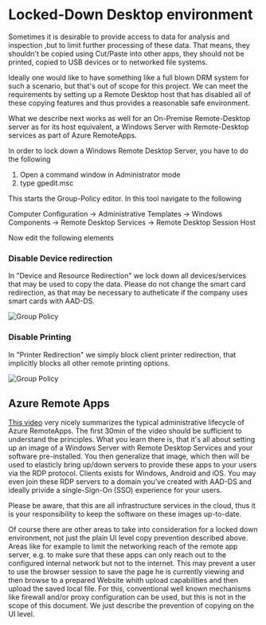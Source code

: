 # Locked-Down Desktop environment #
Sometimes it is desirable to provide access to data for analysis and inspection ,but to limit further processing of these data. That means, they shouldn't be copied using Cut/Paste into other apps, they should not be printed, copied to USB devices or to networked file systems.

Ideally one would like to have something like a full blown DRM system for such a scenario, but that's out of scope for this project. We can meet the requirements by setting up a Remote Desktop host that has disabled all of these copying features and thus provides a reasonable safe environment.

What we describe next works as well for an On-Premise Remote-Desktop server as for its host equivalent, a Windows Server with Remote-Desktop services as part of Azure RemoteApps.

In order to lock down a Windows Remote Desktop Server, you have to do the following

1. Open a command window in Administrator mode
2. type gpedit.msc

This starts the Group-Policy editor. In this tool navigate to the following

Computer Configuration -> Administrative Templates -> Windows Components -> Remote Desktop Services -> Remote Desktop Session Host

Now edit the following elements

### Disable Device redirection ###
In "Device and Resource Redirection" we lock down all devices/services that may be used to copy the data. Please do not change the smart card redirection, as that may be necessary to autheticate if the company uses smart cards with AAD-DS.

![Group Policy](http://i.imgur.com/gVsTsiA.png)

### Disable Printing ###
In "Printer Redirection" we simply block client printer redirection, that implicitly blocks all other remote printing options.

![Group Policy](http://i.imgur.com/QfGiNdt.png)

## Azure Remote Apps ##
[This video](https://azure.microsoft.com/en-us/documentation/videos/microsoft-ignite-2015-fundamentals-of-microsoft-azure-remoteapp-management-and-administration/ "Azure RemoteApps basics") very nicely summarizes the typical administrative lifecycle of Azure RemoteApps. The first 30min of the video should be sufficient to understand the principles. What you learn there is, that it's all about setting up an image of a Windows Server with Remote Desktop Services and your software pre-installed. You then generalize that image, which then will be used to elasticly bring up/down servers to provide these apps to your users via the RDP protocol. Clients exists for Windows, Android and iOS. You may even join these RDP servers to a domain you've created with AAD-DS and ideally privide a single-Sign-On (SSO) experience for your users.

Please be aware, that this are all infrastructure services in the cloud, thus it is your responsibility to keep the software on these images up-to-date.

Of course there are other areas to take into consideration for a locked down environment, not just the plain UI level copy prevention described above. Areas like for example to limit the networking reach of the remote app server, e.g. to make sure that these apps can only reach out to the configured internal network but not to the internet. This may prevent a user to use the browser session to save the page he is currently viewing and then browse to a prepared Website whith upload capabilities and then upload the saved local file. For this, conventional well known mechanisms like firewall and/or proxy configuration can be used, but this is not in the scope of this document. We just describe the prevention of copying on the UI level.
